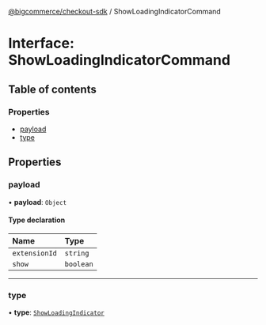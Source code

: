 [@bigcommerce/checkout-sdk](../README.md) / ShowLoadingIndicatorCommand

# Interface: ShowLoadingIndicatorCommand

## Table of contents

### Properties

- [payload](ShowLoadingIndicatorCommand.md#payload)
- [type](ShowLoadingIndicatorCommand.md#type)

## Properties

### payload

• **payload**: `Object`

#### Type declaration

| Name | Type |
| :------ | :------ |
| `extensionId` | `string` |
| `show` | `boolean` |

___

### type

• **type**: [`ShowLoadingIndicator`](../enums/ExtensionCommandType.md#showloadingindicator)
